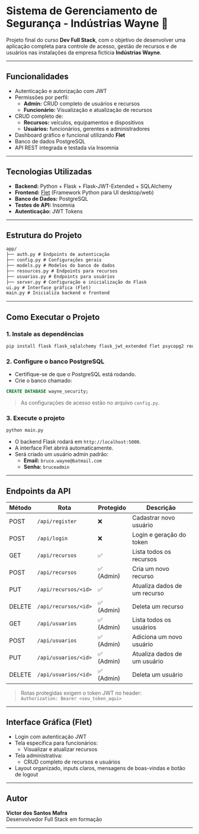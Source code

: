 # Sistema de Gerenciamento de Segurança - Indústrias Wayne 🦇

Projeto final do curso **Dev Full Stack**, com o objetivo de desenvolver uma aplicação completa para controle de acesso, gestão de recursos e de usuários nas instalações da empresa fictícia **Indústrias Wayne**.

---

## Funcionalidades

- Autenticação e autorização com JWT
- Permissões por perfil:
  - **Admin:** CRUD completo de usuários e recursos
  - **Funcionário:** Visualização e atualização de recursos
- CRUD completo de:
  - **Recursos:** veículos, equipamentos e dispositivos
  - **Usuários:** funcionários, gerentes e administradores
- Dashboard gráfico e funcional utilizando **Flet**
- Banco de dados PostgreSQL
- API REST integrada e testada via Insomnia

---

## Tecnologias Utilizadas

- **Backend:** Python + Flask + Flask-JWT-Extended + SQLAlchemy
- **Frontend:** [Flet](https://flet.dev) (Framework Python para UI desktop/web)
- **Banco de Dados:** PostgreSQL
- **Testes de API:** Insomnia
- **Autenticação:** JWT Tokens

---

## Estrutura do Projeto

```md
app/
├── auth.py # Endpoints de autenticação
├── config.py # Configurações gerais
├── models.py # Modelos do banco de dados
├── resources.py # Endpoints para recursos
├── usuarios.py # Endpoints para usuários
├── server.py # Configuração e inicialização do Flask
ui.py # Interface gráfica (Flet)
main.py # Inicializa backend e frontend
```

---

## Como Executar o Projeto

### 1. Instale as dependências

```bash
pip install flask flask_sqlalchemy flask_jwt_extended flet psycopg2 requests PyJWT
```

### 2. Configure o banco PostgreSQL

- Certifique-se de que o PostgreSQL está rodando.
- Crie o banco chamado:

```sql
CREATE DATABASE wayne_security;
```

> As configurações de acesso estão no arquivo `config.py`.

### 3. Execute o projeto

```bash
python main.py
```

- O backend Flask rodará em `http://localhost:5000`.
- A interface Flet abrirá automaticamente.
- Será criado um usuário admin padrão:
  - **Email:** `bruce.wayne@batmail.com`
  - **Senha:** `bruceadmin`

---

## Endpoints da API

| Método | Rota                 | Protegido  | Descrição                    |
| ------ | -------------------- | ---------- | ---------------------------- |
| POST   | `/api/register`      | ❌         | Cadastrar novo usuário       |
| POST   | `/api/login`         | ❌         | Login e geração do token     |
| GET    | `/api/recursos`      | ✅         | Lista todos os recursos      |
| POST   | `/api/recursos`      | ✅ (Admin) | Cria um novo recurso         |
| PUT    | `/api/recursos/<id>` | ✅         | Atualiza dados de um recurso |
| DELETE | `/api/recursos/<id>` | ✅ (Admin) | Deleta um recurso            |
| GET    | `/api/usuarios`      | ✅ (Admin) | Lista todos os usuários      |
| POST   | `/api/usuarios`      | ✅ (Admin) | Adiciona um novo usuário     |
| PUT    | `/api/usuarios/<id>` | ✅ (Admin) | Atualiza dados de um usuário |
| DELETE | `/api/usuarios/<id>` | ✅ (Admin) | Deleta um usuário            |

> Rotas protegidas exigem o token JWT no header:  
> `Authorization: Bearer <seu_token_aqui>`

---

## Interface Gráfica (Flet)

- Login com autenticação JWT
- Tela específica para funcionários:
  - Visualizar e atualizar recursos
- Tela administrativa:
  - CRUD completo de recursos e usuários
- Layout organizado, inputs claros, mensagens de boas-vindas e botão de logout

---

## Autor

**Victor dos Santos Mafra**  
Desenvolvedor Full Stack em formação

---
